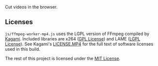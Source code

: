 Cut videos in the browser.

## Licenses
`js/ffmpeg-worker-mp4.js` uses the LGPL version of FFmpeg compiled by [Kagami](https://github.com/Kagami/ffmpeg.js). Included libraries are x264 ([GPL License](https://git.videolan.org/?p=x264.git;a=blob;f=COPYING)) and LAME ([LGPL License](https://github.com/rbrito/lame/blob/origin/COPYING)). See Kagami's [LICENSE.MP4](https://github.com/Kagami/ffmpeg.js/blob/master/LICENSE.MP4) for the full text of software licenses used in this build.

The rest of this project is licensed under the [MIT License](readme.md).
